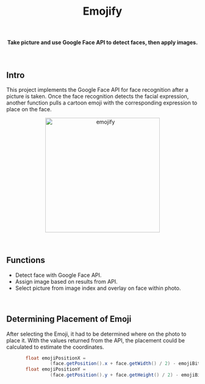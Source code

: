 
<h1 align="center"> Emojify </h1> <br>

<h4 align="center"> Take picture and use Google Face API to detect faces, then apply images. </h4> <br>
 

## Intro

This project implements the Google Face API for face recognition after a picture is taken. Once the face recognition detects the facial expression, another function pulls a cartoon emoji with the corresponding expression to place on the face.
<p align="center">
  <img alt="emojify" title="emojify" src="https://androidflow.github.io/screens/emojifypic1.gif" width=300>
</p>
<br>

## Functions 

* Detect face with Google Face API.
* Assign image based on results from API.  
* Select picture from image index and overlay on face within photo. 
<br>

## Determining Placement of Emoji

After selecting the Emoji, it had to be determined where on the photo to place it. With the values returned from the API, the placement could be calculated to estimate the coordinates.  
``` java
       float emojiPositionX =
                (face.getPosition().x + face.getWidth() / 2) - emojiBitmap.getWidth() / 2;
       float emojiPositionY =
                (face.getPosition().y + face.getHeight() / 2) - emojiBitmap.getHeight() / 3;
```
<br>

